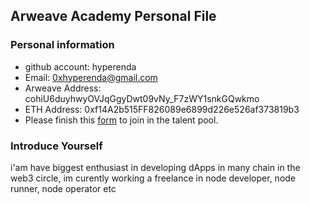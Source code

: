 ## Arweave Academy Personal File

### Personal information

- github account: hyperenda
- Email: 0xhyperenda@gmail.com
- Arweave Address: cohiU6duyhwyOVJqGgyDwt09vNy_F7zWY1snkGQwkmo
- ETH Address: 0xf14A2b515FF826089e6899d226e526af373819b3
- Please finish this [form](https://docs.google.com/forms/d/e/1FAIpQLSfWA5fIIcBgmRppm3jNz5vmf9Mai_QMVil-2pO4r7YKn_Zhtw/viewform?usp=sf_link) to join in the talent pool.

### Introduce Yourself
i'am have biggest enthusiast in developing dApps in many chain in the web3 circle, im curently working a freelance in node developer, node runner, node operator etc
